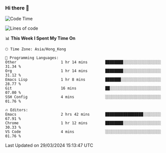 ### Hi there 👋

<!--
**nicehiro/nicehiro** is a ✨ _special_ ✨ repository because its `README.md` (this file) appears on your GitHub profile.

Here are some ideas to get you started:

- 🔭 I’m currently working on ...
- 🌱 I’m currently learning ...
- 👯 I’m looking to collaborate on ...
- 🤔 I’m looking for help with ...
- 💬 Ask me about ...
- 📫 How to reach me: ...
- 😄 Pronouns: ...
- ⚡ Fun fact: ...
-->

<!--START_SECTION:waka-->
![Code Time](http://img.shields.io/badge/Code%20Time-294%20hrs%2029%20mins-blue)

![Lines of code](https://img.shields.io/badge/From%20Hello%20World%20I%27ve%20Written-2.6%20million%20lines%20of%20code-blue)

📊 **This Week I Spent My Time On** 

```text
🕑︎ Time Zone: Asia/Hong_Kong

💬 Programming Languages: 
Other                    1 hr 14 mins        ████████░░░░░░░░░░░░░░░░░   31.34 % 
Org                      1 hr 14 mins        ████████░░░░░░░░░░░░░░░░░   31.12 % 
Emacs Lisp               1 hr 8 mins         ███████░░░░░░░░░░░░░░░░░░   28.77 % 
Git                      16 mins             ██░░░░░░░░░░░░░░░░░░░░░░░   07.00 % 
SSH Config               4 mins              ░░░░░░░░░░░░░░░░░░░░░░░░░   01.76 % 

🔥 Editors: 
Emacs                    2 hrs 42 mins       █████████████████░░░░░░░░   67.91 % 
Chrome                   1 hr 12 mins        ████████░░░░░░░░░░░░░░░░░   30.33 % 
VS Code                  4 mins              ░░░░░░░░░░░░░░░░░░░░░░░░░   01.76 % 
```


 Last Updated on 29/03/2024 15:13:47 UTC
<!--END_SECTION:waka-->

